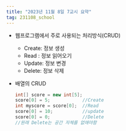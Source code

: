 ```yaml
---
title: "2023년 11월 8일 7교시 요약"
tag: 231108_school
---
```


- 웹프로그램에서 주로 사용되는 처리방식(CRUD)
  - Create: 정보 생성
  - Read  : 정보 읽어오기
  - Update: 정보 변경
  - Delete: 정보 삭제

- 배열의 CRUD
    ```java
    int[] score = new int[5];
    score[0] = 5;            //Create
    int myscore = score[0];  //Read
    score[0] = 10;           //update
    score[0] = 0;            //Delete
    //원래 Delete는 공간 자체를 없애야함
    ```
<br>